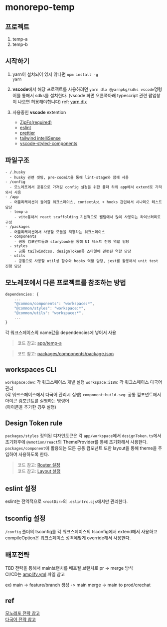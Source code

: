 # monorepo-temp

## 프로젝트

1. temp-a
2. temp-b

## 시작하기

1. yarn이 설치되어 있지 않다면 <code>npm install -g yarn</code>

2. **vscode**에서 해당 프로젝트를 사용하려면 `yarn dlx @yarnpkg/sdks vscode`명령어를 통해서 sdks를 설치한다. (vscode 화면 오른쪽아래 typescript 관련 팝업창이 나오면 허용해야합니다)
   ref: [yarn dlx](https://yarnpkg.com/getting-started/editor-sdks#vscode)

3. 사용중인 **vscode** extention
   - [ZipFs(required)](https://marketplace.visualstudio.com/items?itemName=arcanis.vscode-zipfs)
   - [eslint](https://marketplace.visualstudio.com/items?itemName=dbaeumer.vscode-eslint)
   - [prettier](https://marketplace.visualstudio.com/items?itemName=esbenp.prettier-vscode)
   - [tailwind intelliSense](https://marketplace.visualstudio.com/items?itemName=bradlc.vscode-tailwindcss)
   - [vscode-styled-components](https://marketplace.visualstudio.com/items?itemName=styled-components.vscode-styled-components)

## 파일구조

```
- /.husky
  - husky 관련 셋팅, pre-coomit을 통해 lint-stage와 함께 사용
- /config
  - 모노레포에서 공통으로 가져갈 config 설정을 위한 폴더 하위 app에서 extend로 가져와서 사용
- /app
  - 어플리케이션이 들어갈 워크스페이스, contextApi + hooks 관련해서 시나리오 테스트 담당
  - temp-a
    - vite통해서 react scaffolding 기본적으로 웹팀에서 많이 사용되는 라이브러리로 구성
- /packages
  - 어플리케이션에서 사용할 모듈을 저장하는 워크스페이스
  - components
    - 공통 컴포넌트들과 storybook을 통해 UI 테스트 진행 역할 담당
  - styles
    - 공통 tailwindcss, designToken등 스타일에 관련된 역할 담당
  - utils
    - 공통으로 사용할 util성 함수와 hooks 역할 담당, jest를 활용해서 unit test 진행 담당
```

## 모노레포에서 다른 프로젝트를 참조하는 방법

```javascript
dependencies: {
    ...
    "@common/components": "workspace:*",
    "@common/styles": "workspace:*",
    "@common/utils": "workspace:*",
    ...
}
```

각 워크스페이스의 name값을 dependencies에 넣어서 사용

> 코드 참고: [app/temp-a](/apps/temp-a/package.json)

> 코드 참고: [packages/components/package.json](/packages/components/package.json)

## workspaces CLI

`workspace:dev`: 각 워크스페이스 개발 실행
`workspace:i18n`: 각 워크스페이스 다국어 관리  
(각 워크스페이스에서 다국어 관리시 실행)
`component:build-svg`: 공통 컴포넌트에서 아이콘 컴포넌트를 실행하는 명령어  
(아이콘을 추가한 경우 실행)

## Design Token rule

`packages/styles` 정의된 디자인토큰은 각 `app/workspace`에서 `designToken.ts`에서 초기화후에
`@emotion/react`의 ThemeProvider를 통해 초기화해서 사용한다.
`packages/component`에 활용되는 모든 공통 컴포넌트 또한 layout을 통해 theme을 주입하여 사용하도록 한다.

> 코드 참고: [Router 설정]('./apps/temp-a/src/Router.tsx')  
> 코드 참고: [Layout 설정]('./packages/components/layouts/DefaultLayout.tsx')

## eslint 설정

eslint는 전역적으로 `<rootDir>`의 `.eslintrc.cjs`에서만 관리한다.

## tsconfig 설정

`/config` 폴더의 tsconfig를 각 워크스페이스의 tsconfig에서 extend해서 사용하고
compileOption은 워크스페이스 성격에맞게 override해서 사용한다.

## 배포전략

TBD 전략을 통해서 main브랜치를 배포될 브랜치로 pr -> merge 방식  
CI/CD는 [amplify.yml](./amplify.yml) 파일 참고

ex) main -> feature/branch 생성 -> main merge -> main to prod/crechat

## ref

[모노레포 전략 참고](./MonorepoStrategy.md)  
[다국어 전략 참고](./i18n.md)

